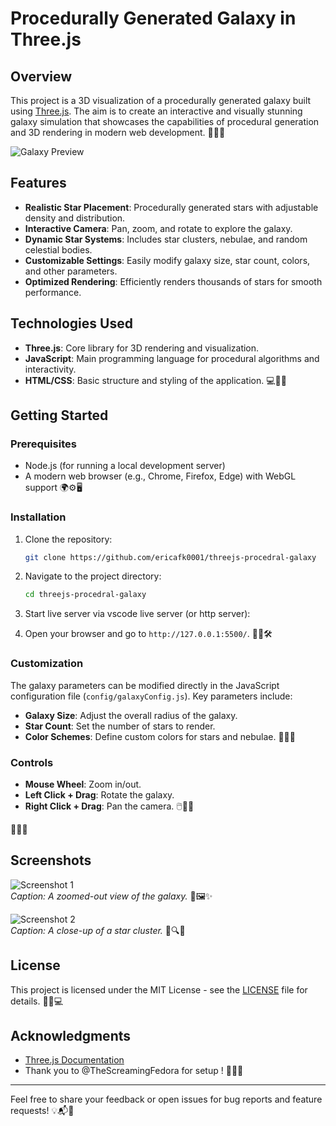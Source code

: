# Procedurally Generated Galaxy in Three.js

## Overview

This project is a 3D visualization of a procedurally generated galaxy built using [Three.js](https://threejs.org/). The aim is to create an interactive and visually stunning galaxy simulation that showcases the capabilities of procedural generation and 3D rendering in modern web development. 🌌✨🌠

![Galaxy Preview](https://cloud-lyn09z7ha-hack-club-bot.vercel.app/0ezgif.com-optimize.gif) <!-- Replace with actual image or gif URL -->

## Features

- **Realistic Star Placement**: Procedurally generated stars with adjustable density and distribution.
- **Interactive Camera**: Pan, zoom, and rotate to explore the galaxy.
- **Dynamic Star Systems**: Includes star clusters, nebulae, and random celestial bodies.
- **Customizable Settings**: Easily modify galaxy size, star count, colors, and other parameters.
- **Optimized Rendering**: Efficiently renders thousands of stars for smooth performance.

## Technologies Used

- **Three.js**: Core library for 3D rendering and visualization.
- **JavaScript**: Main programming language for procedural algorithms and interactivity.
- **HTML/CSS**: Basic structure and styling of the application. 💻🔧🌟

## Getting Started

### Prerequisites

- Node.js (for running a local development server)
- A modern web browser (e.g., Chrome, Firefox, Edge) with WebGL support 🌍⚙️🖥️

### Installation

1. Clone the repository:

   ```bash
   git clone https://github.com/ericafk0001/threejs-procedral-galaxy
   ```

2. Navigate to the project directory:

   ```bash
   cd threejs-procedral-galaxy
   ```

3. Start live server via vscode live server (or http server):

4. Open your browser and go to `http://127.0.0.1:5500/`. 🚀🌌🛠️

### Customization

The galaxy parameters can be modified directly in the JavaScript configuration file (`config/galaxyConfig.js`). Key parameters include:

- **Galaxy Size**: Adjust the overall radius of the galaxy.
- **Star Count**: Set the number of stars to render.
- **Color Schemes**: Define custom colors for stars and nebulae. 🎨✨🔭

### Controls

- **Mouse Wheel**: Zoom in/out.
- **Left Click + Drag**: Rotate the galaxy.
- **Right Click + Drag**: Pan the camera. 🖱️🌠🔧

📂📝🔧

## Screenshots

![Screenshot 1](https://cloud-5ytd89bhb-hack-club-bot.vercel.app/0image.png)  
_Caption: A zoomed-out view of the galaxy._ 🌌🖼️✨

![Screenshot 2](https://cloud-c46buw4l2-hack-club-bot.vercel.app/0image.png)  
_Caption: A close-up of a star cluster._ 🌟🔍💫

## License

This project is licensed under the MIT License - see the [LICENSE](LICENSE) file for details. 📜✅💻

## Acknowledgments

- [Three.js Documentation](https://threejs.org/docs/)
- Thank you to @TheScreamingFedora for setup ! 🌌🙏✨

---

Feel free to share your feedback or open issues for bug reports and feature requests! 💡📬🌟
